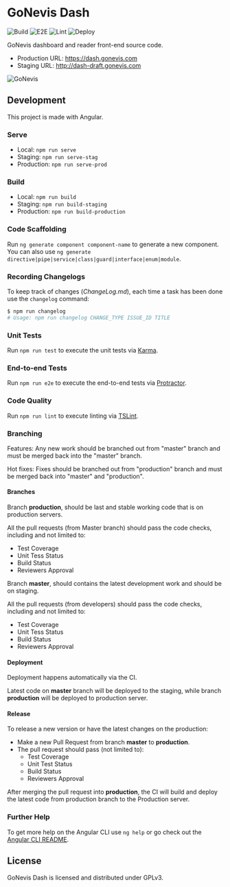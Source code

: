 # GoNevis Dash

![Build](https://badgen.net/github/status/SavandBros/gonevis-dash-2/master/ci/circleci:%20build)
![E2E](https://badgen.net/github/status/SavandBros/gonevis-dash-2/master/ci/circleci:%20e2e)
![Lint](https://badgen.net/github/status/SavandBros/gonevis-dash-2/master/ci/circleci:%20lint)
![Deploy](https://badgen.net/github/status/SavandBros/gonevis-dash-2/master/ci/circleci:%20deploy)

GoNevis dashboard and reader front-end source code.

- Production URL: https://dash.gonevis.com
- Staging URL: http://dash-draft.gonevis.com

![GoNevis](https://gonevis.s3.amazonaws.com/dolphin/d30affc4-4bef-47d8-8a28-34c45b418dff/1585072945206_Screenshot_182.png)

## Development

This project is made with Angular.

### Serve

- Local: `npm run serve`
- Staging: `npm run serve-stag`
- Production: `npm run serve-prod`

### Build

- Local: `npm run build`
- Staging: `npm run build-staging`
- Production: `npm run build-production`

### Code Scaffolding

Run `ng generate component component-name` to generate a new component. You can also use `ng generate directive|pipe|service|class|guard|interface|enum|module`.

### Recording Changelogs

To keep track of changes (_ChangeLog.md_), each time a task has been done use the `changelog` command:

```bash
$ npm run changelog
# Usage: npm run changelog CHANGE_TYPE ISSUE_ID TITLE
```

### Unit Tests

Run `npm run test` to execute the unit tests via [Karma](https://karma-runner.github.io).

### End-to-end Tests

Run `npm run e2e` to execute the end-to-end tests via [Protractor](http://www.protractortest.org/).

### Code Quality

Run `npm run lint` to execute linting via [TSLint](https://palantir.github.io/tslint/).

### Branching

Features: Any new work should be branched out from "master" branch and must be merged back into the "master" branch.

Hot fixes: Fixes should be branched out from "production" branch and must be merged back into "master" and "production".

#### Branches

Branch **production**, should be last and stable working code that is on production servers.

All the pull requests (from Master branch) should pass the code checks, including and not limited to:

* Test Coverage
* Unit Tess Status
* Build Status
* Reviewers Approval

Branch **master**, should contains the latest development work and should be on staging.

All the pull requests (from developers) should pass the code checks, including and not limited to:

* Test Coverage
* Unit Tess Status
* Build Status
* Reviewers Approval

#### Deployment

Deployment happens automatically via the CI.

Latest code on **master** branch will be deployed to the staging, while branch **production** will be deployed to production server.

#### Release

To release a new version or have the latest changes on the production:

* Make a new Pull Request from branch **master** to **production**.
* The pull request should pass (not limited to):
  * Test Coverage
  * Unit Test Status
  * Build Status
  * Reviewers Approval

After merging the pull request into **production**, the CI will build and deploy the latest code from production branch to the Production server.


### Further Help

To get more help on the Angular CLI use `ng help` or go check out the [Angular CLI README](https://github.com/angular/angular-cli/blob/master/README.md).


## License

GoNevis Dash is licensed and distributed under GPLv3.
